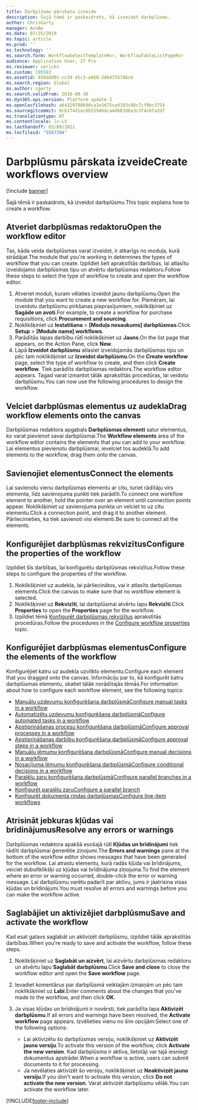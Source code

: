 ```yaml
---
title: Darbplūsmu pārskata izveide
description: Šajā tēmā ir paskaidrots, kā izveidot darbplūsmu.
author: ChrisGarty
manager: AnnBe
ms.date: 07/25/2019
ms.topic: article
ms.prod: ''
ms.technology: ''
ms.search.form: WorkflowSelectTemplateRnr, WorkflowTableListPageRnr
audience: Application User, IT Pro
ms.reviewer: sericks
ms.custom: 195583
ms.assetid: 836ddd01-cc34-45c3-a4b0-20647357dbc6
ms.search.region: Global
ms.author: cgarty
ms.search.validFrom: 2016-08-30
ms.dyn365.ops.version: Platform update 2
ms.openlocfilehash: a64329780b96ca1e1675ced103c86c7cf0bc3754
ms.sourcegitcommit: 6cb174d1ec8b55946dca4db03d6a3c3f4c6fa2df
ms.translationtype: HT
ms.contentlocale: lv-LV
ms.lasthandoff: 03/09/2021
ms.locfileid: "5567394"
---
```

# <a name="create-workflows-overview"></a><span data-ttu-id="a0f5e-103">Darbplūsmu pārskata izveide</span><span class="sxs-lookup"><span data-stu-id="a0f5e-103">Create workflows overview</span></span>

[!include [banner](../includes/banner.md)]

<span data-ttu-id="a0f5e-104">Šajā tēmā ir paskaidrots, kā izveidot darbplūsmu.</span><span class="sxs-lookup"><span data-stu-id="a0f5e-104">This topic explains how to create a workflow.</span></span>

## <a name="open-the-workflow-editor"></a><span data-ttu-id="a0f5e-105">Atveriet darbplūsmas redaktoru</span><span class="sxs-lookup"><span data-stu-id="a0f5e-105">Open the workflow editor</span></span>

<span data-ttu-id="a0f5e-106">Tas, kāda veida darbplūsmas varat izveidot, ir atkarīgs no moduļa, kurā strādājat.</span><span class="sxs-lookup"><span data-stu-id="a0f5e-106">The module that you're working in determines the types of workflow that you can create.</span></span> <span data-ttu-id="a0f5e-107">Izpildiet šeit aprakstītās darbības, lai atlasītu izveidojamo darbplūsmas tipu un atvērtu darbplūsmas redaktoru.</span><span class="sxs-lookup"><span data-stu-id="a0f5e-107">Follow these steps to select the type of workflow to create and open the workflow editor.</span></span>

1. <span data-ttu-id="a0f5e-108">Atveriet moduli, kuram vēlaties izveidot jaunu darbplūsmu.</span><span class="sxs-lookup"><span data-stu-id="a0f5e-108">Open the module that you want to create a new workflow for.</span></span> <span data-ttu-id="a0f5e-109">Piemēram, lai izveidotu darbplūsmu pirkšanas pieprasījumiem, noklikšķiniet uz **Sagāde un avoti**.</span><span class="sxs-lookup"><span data-stu-id="a0f5e-109">For example, to create a workflow for purchase requisitions, click **Procurement and sourcing**.</span></span>
2. <span data-ttu-id="a0f5e-110">Noklikšķiniet uz **Iestatīšana** &gt; **\[Moduļa nosaukums\] darbplūsmas**.</span><span class="sxs-lookup"><span data-stu-id="a0f5e-110">Click **Setup** &gt; **\[Module name\] workflows**.</span></span>
3. <span data-ttu-id="a0f5e-111">Parādītās lapas darbību rūtī noklikšķiniet uz **Jauns**.</span><span class="sxs-lookup"><span data-stu-id="a0f5e-111">On the list page that appears, on the Action Pane, click **New**.</span></span>
4. <span data-ttu-id="a0f5e-112">Lapā **Izveidot darbplūsmu** atlasiet izveidojamās darbplūsmas tipu un pēc tam noklikšķiniet uz **Izveidot darbplūsmu**.</span><span class="sxs-lookup"><span data-stu-id="a0f5e-112">On the **Create workflow** page, select the type of workflow to create, and then click **Create workflow**.</span></span> <span data-ttu-id="a0f5e-113">Tiek parādīts darbplūsmas redaktors.</span><span class="sxs-lookup"><span data-stu-id="a0f5e-113">The workflow editor appears.</span></span> <span data-ttu-id="a0f5e-114">Tagad varat izmantot tālāk aprakstītās procedūras, lai veidotu darbplūsmu.</span><span class="sxs-lookup"><span data-stu-id="a0f5e-114">You can now use the following procedures to design the workflow.</span></span>

## <a name="drag-workflow-elements-onto-the-canvas"></a><span data-ttu-id="a0f5e-115">Velciet darbplūsmas elementus uz audekla</span><span class="sxs-lookup"><span data-stu-id="a0f5e-115">Drag workflow elements onto the canvas</span></span>

<span data-ttu-id="a0f5e-116">Darbplūsmas redaktora apgabals **Darbplūsmas elementi** satur elementus, ko varat pievienot savai darbplūsmai.</span><span class="sxs-lookup"><span data-stu-id="a0f5e-116">The **Workflow elements** area of the workflow editor contains the elements that you can add to your workflow.</span></span> <span data-ttu-id="a0f5e-117">Lai elementus pievienotu darbplūsmai, ievelciet tos audeklā.</span><span class="sxs-lookup"><span data-stu-id="a0f5e-117">To add elements to the workflow, drag them onto the canvas.</span></span>

## <a name="connect-the-elements"></a><span data-ttu-id="a0f5e-118">Savienojiet elementus</span><span class="sxs-lookup"><span data-stu-id="a0f5e-118">Connect the elements</span></span>

<span data-ttu-id="a0f5e-119">Lai savienotu vienu darbplūsmas elementu ar citu, turiet rādītāju virs elementa, līdz savienojuma punkti tiek parādīti.</span><span class="sxs-lookup"><span data-stu-id="a0f5e-119">To connect one workflow element to another, hold the pointer over an element until connection points appear.</span></span> <span data-ttu-id="a0f5e-120">Noklikšķiniet uz savienojuma punkta un velciet to uz citu elementu.</span><span class="sxs-lookup"><span data-stu-id="a0f5e-120">Click a connection point, and drag it to another element.</span></span> <span data-ttu-id="a0f5e-121">Pārliecinieties, ka tiek savienoti visi elementi.</span><span class="sxs-lookup"><span data-stu-id="a0f5e-121">Be sure to connect all the elements.</span></span>

## <a name="configure-the-properties-of-the-workflow"></a><span data-ttu-id="a0f5e-122">Konfigurējiet darbplūsmas rekvizītus</span><span class="sxs-lookup"><span data-stu-id="a0f5e-122">Configure the properties of the workflow</span></span>

<span data-ttu-id="a0f5e-123">Izpildiet šīs darbības, lai konfigurētu darbplūsmas rekvizītus.</span><span class="sxs-lookup"><span data-stu-id="a0f5e-123">Follow these steps to configure the properties of the workflow.</span></span>

1. <span data-ttu-id="a0f5e-124">Noklikšķiniet uz audekla, lai pārliecinātos, vai ir atlasīts darbplūsmas elements.</span><span class="sxs-lookup"><span data-stu-id="a0f5e-124">Click the canvas to make sure that no workflow element is selected.</span></span>
2. <span data-ttu-id="a0f5e-125">Noklikšķiniet uz **Rekvizīti**, lai darbplūsmai atvērtu lapu **Rekvizīti**.</span><span class="sxs-lookup"><span data-stu-id="a0f5e-125">Click **Properties** to open the **Properties** page for the workflow.</span></span>
3. <span data-ttu-id="a0f5e-126">Izpildiet tēmā [Konfigurēt darbplūsmas rekvizītus](configure-workflow-properties.md) aprakstītās procedūras.</span><span class="sxs-lookup"><span data-stu-id="a0f5e-126">Follow the procedures in the [Configure workflow properties](configure-workflow-properties.md) topic.</span></span>

## <a name="configure-the-elements-of-the-workflow"></a><span data-ttu-id="a0f5e-127">Konfigurējiet darbplūsmas elementus</span><span class="sxs-lookup"><span data-stu-id="a0f5e-127">Configure the elements of the workflow</span></span>

<span data-ttu-id="a0f5e-128">Konfigurējiet katru uz audekla uzvilkto elementu.</span><span class="sxs-lookup"><span data-stu-id="a0f5e-128">Configure each element that you dragged onto the canvas.</span></span> <span data-ttu-id="a0f5e-129">Informāciju par to, kā konfigurēt katru darbplūsmas elementu, skatiet tālāk norādītajās tēmās.</span><span class="sxs-lookup"><span data-stu-id="a0f5e-129">For information about how to configure each workflow element, see the following topics:</span></span>

- [<span data-ttu-id="a0f5e-130">Manuālu uzdevumu konfigurēšana darbplūsmā</span><span class="sxs-lookup"><span data-stu-id="a0f5e-130">Configure manual tasks in a workflow</span></span>](configure-manual-task-workflow.md)
- [<span data-ttu-id="a0f5e-131">Automatizētu uzdevumu konfigurēšana darbplūsmā</span><span class="sxs-lookup"><span data-stu-id="a0f5e-131">Configure automated tasks in a workflow</span></span>](configure-automated-task-workflow.md)
- [<span data-ttu-id="a0f5e-132">Apstiprināšanas procesu konfigurēšana darbplūsmā</span><span class="sxs-lookup"><span data-stu-id="a0f5e-132">Configure approval processes in a workflow</span></span>](configure-approval-process-workflow.md)
- [<span data-ttu-id="a0f5e-133">Apstiprināšanas darbību konfigurēšana darbplūsmā</span><span class="sxs-lookup"><span data-stu-id="a0f5e-133">Configure approval steps in a workflow</span></span>](configure-approval-step-workflow.md)
- [<span data-ttu-id="a0f5e-134">Manuālu lēmumu konfigurēšana darbplūsmā</span><span class="sxs-lookup"><span data-stu-id="a0f5e-134">Configure manual decisions in a workflow</span></span>](configure-manual-decision-workflow.md)
- [<span data-ttu-id="a0f5e-135">Nosacījuma lēmumu konfigurēšana darbplūsmā</span><span class="sxs-lookup"><span data-stu-id="a0f5e-135">Configure conditional decisions in a workflow</span></span>](configure-conditional-decision-workflow.md)
- [<span data-ttu-id="a0f5e-136">Paralēlu zaru konfigurēšana darbplūsmā</span><span class="sxs-lookup"><span data-stu-id="a0f5e-136">Configure parallel branches in a workflow</span></span>](configure-parallel-activity-workflow.md)
- [<span data-ttu-id="a0f5e-137">Konfigurēt paralēlu zaru</span><span class="sxs-lookup"><span data-stu-id="a0f5e-137">Configure a parallel branch</span></span>](configure-parallel-branch-workflow.md)
- [<span data-ttu-id="a0f5e-138">Konfigurēt dokumenta rindas darbplūsmas</span><span class="sxs-lookup"><span data-stu-id="a0f5e-138">Configure line-item workflows</span></span>](configure-line-item-workflow.md)

## <a name="resolve-any-errors-or-warnings"></a><span data-ttu-id="a0f5e-139">Atrisināt jebkuras kļūdas vai brīdinājumus</span><span class="sxs-lookup"><span data-stu-id="a0f5e-139">Resolve any errors or warnings</span></span>

<span data-ttu-id="a0f5e-140">Darbplūsmas redaktora apakšā esošajā rūtī **Kļūdas un brīdinājumi** tiek rādīti darbplūsmai ģenerētie ziņojumi.</span><span class="sxs-lookup"><span data-stu-id="a0f5e-140">The **Errors and warnings** pane at the bottom of the workflow editor shows messages that have been generated for the workflow.</span></span> <span data-ttu-id="a0f5e-141">Lai atrastu elementu, kurā radās kļūda vai brīdinājums, veiciet dubultklikšķi uz kļūdas vai brīdinājuma ziņojuma.</span><span class="sxs-lookup"><span data-stu-id="a0f5e-141">To find the element where an error or warning occurred, double-click the error or warning message.</span></span> <span data-ttu-id="a0f5e-142">Lai darbplūsmu varētu padarīt par aktīvu, jums ir jāatrisina visas kļūdas un brīdinājumi.</span><span class="sxs-lookup"><span data-stu-id="a0f5e-142">You must resolve all errors and warnings before you can make the workflow active.</span></span>

## <a name="save-and-activate-the-workflow"></a><span data-ttu-id="a0f5e-143">Saglabājiet un aktivizējiet darbplūsmu</span><span class="sxs-lookup"><span data-stu-id="a0f5e-143">Save and activate the workflow</span></span>

<span data-ttu-id="a0f5e-144">Kad esat gatavs saglabāt un aktivizēt darbplūsmu, izpildiet tālāk aprakstītās darbības.</span><span class="sxs-lookup"><span data-stu-id="a0f5e-144">When you're ready to save and activate the workflow, follow these steps.</span></span>

1. <span data-ttu-id="a0f5e-145">Noklikšķiniet uz **Saglabāt un aizvērt**, lai aizvērtu darbplūsmas redaktoru un atvērtu lapu **Saglabāt darbplūsmu**.</span><span class="sxs-lookup"><span data-stu-id="a0f5e-145">Click **Save and close** to close the workflow editor and open the **Save workflow** page.</span></span>
2. <span data-ttu-id="a0f5e-146">Ievadiet komentārus par darbplūsmā veiktajām izmaiņām un pēc tam noklikšķiniet uz **Labi**.</span><span class="sxs-lookup"><span data-stu-id="a0f5e-146">Enter comments about the changes that you've made to the workflow, and then click **OK**.</span></span>
3. <span data-ttu-id="a0f5e-147">Ja visas kļūdas un brīdinājumi ir novērsti, tiek parādīta lapa **Aktivizēt darbplūsmu**.</span><span class="sxs-lookup"><span data-stu-id="a0f5e-147">If all errors and warnings have been resolved, the **Activate workflow** page appears.</span></span> <span data-ttu-id="a0f5e-148">Izvēlieties vienu no šīm opcijām:</span><span class="sxs-lookup"><span data-stu-id="a0f5e-148">Select one of the following options:</span></span>

    - <span data-ttu-id="a0f5e-149">Lai aktivizētu šo darbplūsmas versiju, noklikšķiniet uz **Aktivizēt jauno versiju**.</span><span class="sxs-lookup"><span data-stu-id="a0f5e-149">To activate this version of the workflow, click **Activate the new version**.</span></span> <span data-ttu-id="a0f5e-150">Kad darbplūsma ir aktīva, lietotāji var tajā iesniegt dokumentus apstrādei.</span><span class="sxs-lookup"><span data-stu-id="a0f5e-150">When a workflow is active, users can submit documents to it for processing.</span></span>
    - <span data-ttu-id="a0f5e-151">Ja nevēlaties aktivizēt šo versiju, noklikšķiniet uz **Neaktivizēt jauno versiju**.</span><span class="sxs-lookup"><span data-stu-id="a0f5e-151">If you don't want to activate this version, click **Do not activate the new version**.</span></span> <span data-ttu-id="a0f5e-152">Varat aktivizēt darbplūsmu vēlāk.</span><span class="sxs-lookup"><span data-stu-id="a0f5e-152">You can activate the workflow later.</span></span>


[!INCLUDE[footer-include](../../../includes/footer-banner.md)]